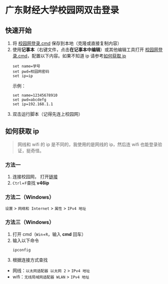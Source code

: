 # 广东财经大学校园网双击登录

## 快速开始
1. 将 [校园网登录.cmd](校园网登录.cmd) 保存到本地（克隆或直接复制内容）
2. 使用**记事本**（右键文件，点击**在记事本中编辑**）或其他编辑工具打开 [校园网登录.cmd](校园网登录.cmd)，配置以下内容。如果不知道 ip 请参考[如何获取 ip](#如何获取-ip)
    ```commandline
    set name=学号
    set pwd=校园网密码
    set ip=ip
    ```
   示例：
   ```commandline
   set name=12345678910
   set pwd=abcdefg
   set ip=192.168.1.1
   ```
3. 双击运行脚本（记得先连上校园网）

## 如何获取 ip
> 网线和 wifi 的 ip 是不同的，我使用的是网线的 ip，然后连 wifi 也能登录验证，挺奇怪。
### 方法一
1. 连接校园网， 打开[链接](http://100.64.13.17/drcom/chkstatus?callback=dr1002&jsVersion=4.1.3&v=4833&lang=zh)
2. `Ctrl`+`F`查找 **v46ip**

### 方法二（Windows）
`设置` > `网络和 Internet` > `属性` > `IPv4 地址`
### 方法三（Windows）
1. 打开 cmd（`Win`+`R`，输入 **cmd** 回车）
2. 输入以下命令
    ```commandline
    ipconfig
    ```
3. 根据连接方式查找
- 网线：`以太网适配器 以太网 2` > `IPv4 地址`
- wifi：`无线局域网适配器 WLAN` > `IPv4 地址`
